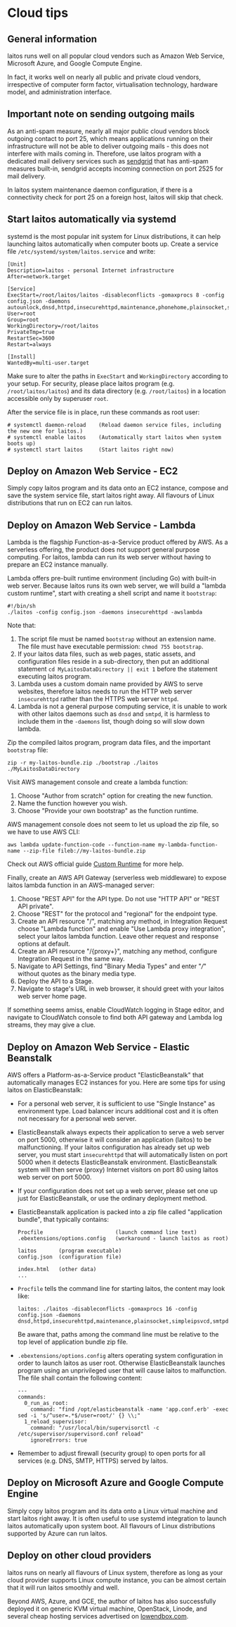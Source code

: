 # Cloud tips

## General information
laitos runs well on all popular cloud vendors such as Amazon Web Service, Microsoft Azure, and Google Compute Engine.

In fact, it works well on nearly all public and private cloud vendors, irrespective of computer form factor,
virtualisation technology, hardware model, and administration interface.

## Important note on sending outgoing mails
As an anti-spam measure, nearly all major public cloud vendors block outgoing contact to port 25, which means applications
running on their infrastructure will not be able to deliver outgoing mails - this does not interfere with mails coming in.
Therefore, use laitos program with a dedicated mail delivery services such as [sendgrid](https://sendgrid.com/) that has
anti-spam measures built-in, sendgrid accepts incoming connection on port 2525 for mail delivery.

In laitos system maintenance daemon configuration, if there is a connectivity check for port 25 on a foreign host, laitos
will skip that check.

## Start laitos automatically via systemd
systemd is the most popular init system for Linux distributions, it can help launching laitos automatically when
computer boots up. Create a service file `/etc/systemd/system/laitos.service` and write:

    [Unit]
    Description=laitos - personal Internet infrastructure
    After=network.target
    
    [Service]
    ExecStart=/root/laitos/laitos -disableconflicts -gomaxprocs 8 -config config.json -daemons autounlock,dnsd,httpd,insecurehttpd,maintenance,phonehome,plainsocket,simpleipsvcd,smtpd,snmpd,sockd,telegram
    User=root
    Group=root
    WorkingDirectory=/root/laitos
    PrivateTmp=true
    RestartSec=3600
    Restart=always
    
    [Install]
    WantedBy=multi-user.target

Make sure to alter the paths in `ExecStart` and `WorkingDirectory` according to your setup. For security, please place
laitos program (e.g. `/root/laitos/laitos`) and its data directory (e.g. `/root/laitos`) in a location accessible only
by superuser `root`.

After the service file is in place, run these commands as root user:

    # systemctl daemon-reload    (Reload daemon service files, including the new one for laitos.)
    # systemctl enable laitos    (Automatically start laitos when system boots up)
    # systemctl start laitos     (Start laitos right now)

## Deploy on Amazon Web Service - EC2
Simply copy laitos program and its data onto an EC2 instance, compose and save the system service file, start laitos
right away. All flavours of Linux distributions that run on EC2 can run laitos.

## Deploy on Amazon Web Service - Lambda
Lambda is the flagship Function-as-a-Service product offered by AWS. As a serverless offering, the product does not support
general purpose computing. For laitos, lambda can run its web server without having to prepare an EC2 instance manually.

Lambda offers pre-built runtime environment (including Go) with built-in web server. Because laitos runs its own web server,
we will build a "lambda custom runtime", start with creating a shell script and name it `bootstrap`:

    #!/bin/sh
    ./laitos -config config.json -daemons insecurehttpd -awslambda

Note that:

1. The script file must be named `bootstrap` without an extension name. The file must have executable permission: `chmod 755 bootstrap`.
2. If your laitos data files, such as web pages, static assets, and configuration files reside in a sub-directory, then put
   an additional statement `cd MyLaitosDataDirectory || exit 1` before the statement executing laitos program.
3. Lambda uses a custom domain name provided by AWS to serve websites, therefore laitos needs to run the HTTP web server
   `insecurehttpd` rather than the HTTPS web server `httpd`.
4. Lambda is not a general purpose computing service, it is unable to work with other laitos daemons such as `dnsd` and
   `smtpd`, it is harmless to include them in the `-daemons` list, though doing so will slow down lambda.

Zip the compiled laitos program, program data files, and the important `bootstrap` file:

    zip -r my-laitos-bundle.zip ./bootstrap ./laitos ./MyLaitosDataDirectory

Visit AWS management console and create a lambda function:

1. Choose "Author from scratch" option for creating the new function.
2. Name the function however you wish.
3. Choose "Provide your own bootstrap" as the function runtime.

AWS management console does not seem to let us upload the zip file, so we have to use AWS CLI:

    aws lambda update-function-code --function-name my-lambda-function-name --zip-file fileb://my-laitos-bundle.zip

Check out AWS official guide [Custom Runtime](https://docs.aws.amazon.com/lambda/latest/dg/runtimes-walkthrough.html) for
more help.

Finally, create an AWS API Gateway (serverless web middleware) to expose laitos lambda function in an AWS-managed server:

1. Choose "REST API" for the API type. Do not use "HTTP API" or "REST API private".
2. Choose "REST" for the protocol and "regional" for the endpoint type.
3. Create an API resource "/", matching any method, in Integration Request choose "Lambda function" and enable
   "Use Lambda proxy integration", select your laitos lambda function. Leave other request and response options at default.
4. Create an API resource "/{proxy+}", matching any method, configure Integration Request in the same way.
5. Navigate to API Settings, find "Binary Media Types" and enter "*/*" without quotes as the binary media type.
6. Deploy the API to a Stage.
7. Navigate to stage's URL in web browser, it should greet with your laitos web server home page.

If something seems amiss, enable CloudWatch logging in Stage editor, and navigate to CloudWatch console to find both
API gateway and Lambda log streams, they may give a clue.

## Deploy on Amazon Web Service - Elastic Beanstalk
AWS offers a Platform-as-a-Service product "ElasticBeanstalk" that automatically manages EC2 instances for you.
Here are some tips for using laitos on ElasticBeanstalk:
- For a personal web server, it is sufficient to use "Single Instance" as environment type. Load balancer incurs
  additional cost and it is often not necessary for a personal web server.
- ElasticBeanstalk always expects their application to serve a web server on port 5000, otherwise it will consider
  an application (laitos) to be malfunctioning. If your laitos configuration has already set up web server, you must
  start `insecurehttpd` that will automatically listen on port 5000 when it detects ElasticBeanstalk environment.
  ElasticBeanstalk system will then serve (proxy) Internet visitors on port 80 using laitos web server on port 5000.
- If your configuration does not set up a web server, please set one up just for ElasticBeanstalk, or use the ordinary
  deployment method.
- ElasticBeanstalk application is packed into a zip file called "application bundle", that typically contains:

      Procfile                       (launch command line text)
      .ebextensions/options.config   (workaround - launch laitos as root)

      laitos       (program executable)
      config.json  (configuration file)

      index.html   (other data)
      ...

- `Procfile` tells the command line for starting laitos, the content may look like:

      laitos: ./laitos -disableconflicts -gomaxprocs 16 -config config.json -daemons dnsd,httpd,insecurehttpd,maintenance,plainsocket,simpleipsvcd,smtpd,snmpd,sockd,telegram

  Be aware that, paths among the command line must be relative to the top level of application bundle zip file.

- `.ebextensions/options.config` alters operating system configuration in order to launch laitos as user root.
  Otherwise ElasticBeanstalk launches program using an unprivileged user that will cause laitos to malfunction.
  The file shall contain the following content:

      ---
      commands:
        0_run_as_root:
          command: "find /opt/elasticbeanstalk -name 'app.conf.erb' -exec sed -i 's/^user=.*$/user=root/' {} \\;"
        1_reload_supervisor:
          command: "/usr/local/bin/supervisorctl -c /etc/supervisor/supervisord.conf reload"
          ignoreErrors: true

- Remember to adjust firewall (security group) to open ports for all services (e.g. DNS, SMTP, HTTPS) served by laitos.

## Deploy on Microsoft Azure and Google Compute Engine
Simply copy laitos program and its data onto a Linux virtual machine and start laitos right away. It is often useful to
use systemd integration to launch laitos automatically upon system boot. All flavours of Linux distributions supported
by Azure can run laitos.

## Deploy on other cloud providers
laitos runs on nearly all flavours of Linux system, therefore as long as your cloud provider supports Linux compute
instance, you can be almost certain that it will run laitos smoothly and well.

Beyond AWS, Azure, and GCE, the author of laitos has also successfully deployed it on generic KVM virtual machine,
OpenStack, Linode, and several cheap hosting services advertised on [lowendbox.com](https://lowendbox.com/).
